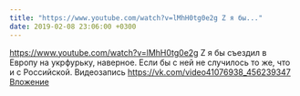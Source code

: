 ```yaml
---
title: "https://www.youtube.com/watch?v=lMhH0tg0e2g Z я бы..."
date: 2019-02-08 23:06:00 +0300
---
```


https://www.youtube.com/watch?v=lMhH0tg0e2g Z я бы съездил в Европу на укрфурьку, наверное. Если бы с ней не случилось то же, что и с Российской.
Видеозапись
<a class="vk-attach" href="https://vk.com/video41076938_456239347">https://vk.com/video41076938_456239347</a>
<a class="vk-attach" href="https://vk.com/video41076938_456239347">Вложение</a>

